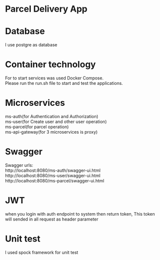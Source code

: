 # Parcel Delivery App

 # Database
 I use postgre as database
 
 # Container technology
 For to start services was used Docker Compose.<br>
 Please run the run.sh file to start and test the applications.<br>
 
 # Microservices
 ms-auth(for Authentication and Authorization)<br>
 ms-user(for Create user and other user operation)<br>
 ms-parcel(for parcel operation)<br>
 ms-api-gateway(for 3 microservices is proxy)<br>

 # Swagger
 Swagger urls: <br>
 http://localhost:8080/ms-auth/swagger-ui.html <br>
 http://localhost:8080/ms-user/swagger-ui.html <br>
 http://localhost:8080/ms-parcel/swagger-ui.html <br>

 # JWT
 when you login with auth endpoint to system then return token,
 This token will sended in all request as header parameter

 # Unit test
 I used spock framework for unit test
 
